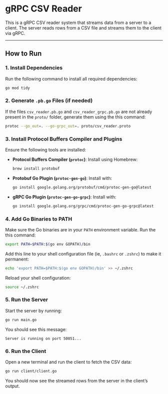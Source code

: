 # gRPC CSV Reader

This is a gRPC CSV reader system that streams data from a server to a client. The server reads rows from a CSV file and streams them to the client via gRPC.

---

## How to Run
### 1. Install Dependencies
Run the following command to install all required dependencies:
```bash
go mod tidy
```

### 2. Generate `.pb.go` Files (if needed)
If the files `csv_reader.pb.go` and `csv_reader_grpc.pb.go` are not already present in the `proto/` folder, generate them using the this command:
```bash
protoc --go_out=. --go-grpc_out=. proto/csv_reader.proto
```

### 3. Install Protocol Buffers Compiler and Plugins
Ensure the following tools are installed:
- **Protocol Buffers Compiler (`protoc`)**:
  Install using Homebrew:
  ```bash
  brew install protobuf
  ```

- **Protobuf Go Plugin (`protoc-gen-go`)**:
  Install with:
  ```bash
  go install google.golang.org/protobuf/cmd/protoc-gen-go@latest
  ```

- **gRPC Go Plugin (`protoc-gen-go-grpc`)**:
  Install with:
  ```bash
  go install google.golang.org/grpc/cmd/protoc-gen-go-grpc@latest
  ```

### 4. Add Go Binaries to PATH
Make sure the Go binaries are in your `PATH` environment variable. Run the this command:
```bash
export PATH=$PATH:$(go env GOPATH)/bin
```
Add this line to your shell configuration file (ie, `.bashrc` or `.zshrc`) to make it permanent:
```bash
echo 'export PATH=$PATH:$(go env GOPATH)/bin' >> ~/.zshrc
```
Reload your shell configuration:
```bash
source ~/.zshrc
```

### 5. Run the Server
Start the server by running:
```bash
go run main.go
```
You should see this message:
```
Server is running on port 50051...
```

### 6. Run the Client
Open a new terminal and run the client to fetch the CSV data:
```bash
go run client/client.go
```

You should now see the streamed rows from the server in the client’s output.
